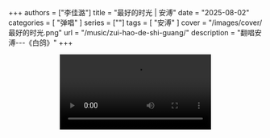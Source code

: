+++
authors = ["李佳潞"]
title = "最好的时光 | 安溥"
date = "2025-08-02"
categories = [
    "弹唱"
]
series = [""]
tags = [
    "安溥"
]
cover = "/images/cover/最好的时光.png"
url = "/music/zui-hao-de-shi-guang/"
description = "翻唱安溥---《白鸽》"
+++
<!DOCTYPE html>
<html lang="zh-CN">
<head>
    <meta charset="UTF-8">
    <meta name="viewport" content="width=device-width, initial-scale=1.0">
    <link rel="stylesheet" href="/assets/css/styles.css">
    <script src="/assets/js/toc.js"></script>    
</head>
<body>
    <article>
            <section>
            <div class="container" style="display: flex; justify-content: center;">
              <video controls style="max-width:100%; height:auto;">
                <source src="https://pub-5b6dc435fbf3499ca474b4b6941cb647.r2.dev/%E6%9C%80%E5%A5%BD%E7%9A%84%E6%97%B6%E5%85%89.mp4" type="video/mp4">
                您的浏览器不支持 HTML5 视频播放。
              </video>
            </div>
        </section>
    </article>
</body>
</html>